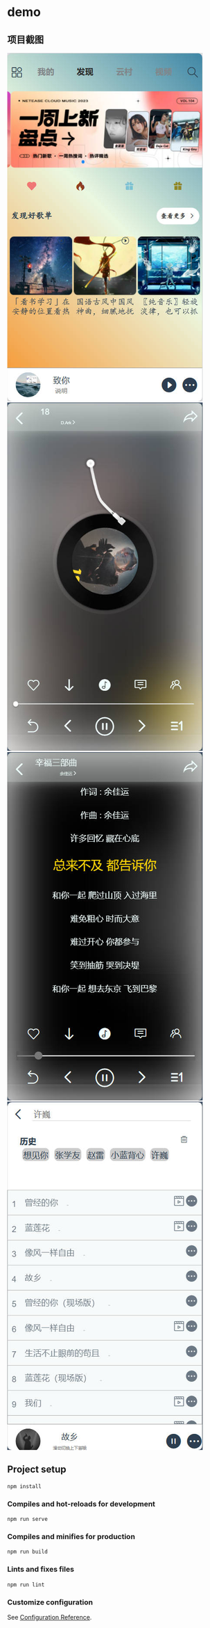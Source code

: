 # demo
## 项目截图

![](example/index.jpg)
![](example/play1.jpg)
![](example/play2.jpg)
![](example/list.jpg)
## Project setup
```
npm install
```

### Compiles and hot-reloads for development
```
npm run serve
```

### Compiles and minifies for production
```
npm run build
```

### Lints and fixes files
```
npm run lint
```

### Customize configuration
See [Configuration Reference](https://cli.vuejs.org/config/).
